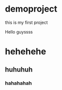 # demoproject
this is my first project
<p>Hello guyssss</p>
<h1>hehehehe</h1>
<h2>huhuhuh</h2>
<h3>hahahahah</h3>
